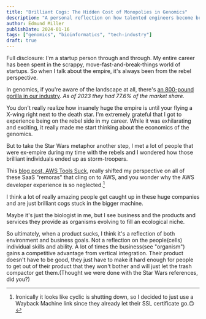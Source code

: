 ```yaml
---
title: "Brilliant Cogs: The Hidden Cost of Monopolies in Genomics"
description: "A personal reflection on how talented engineers become brilliant cogs in big tech machines, through the lens of genomics and Star Wars"
author: Edmund Miller
publishDate: 2024-01-16
tags: ["genomics", "bioinformatics", "tech-industry"]
draft: true
---
```


Full disclosure: I'm a startup person through and through. My entire career has been spent in the scrappy, move-fast-and-break-things world of startups. So when I talk about the empire, it's always been from the rebel perspective.

In genomics, if you're aware of the landscape at all, there's [an 800-pound gorilla in our industry](https://sandiegomics.com/2023-sequencing-market-share-the-tide-is-turning-very-slowly/). _As of 2023 they had 77.6% of the market share._

You don't really realize how insanely huge the empire is until your flying a X-wing right next to the death star. I'm extremely grateful that I got to experience being on the rebel side in my career. While it was exhilarating and exciting, it really made me start thinking about the economics of the genomics.

But to take the Star Wars metaphor another step, I met a lot of people that were ex-empire during my time with the rebels and I wondered how those brilliant individuals ended up as storm-troopers.

This [blog post, AWS Tools Suck](https://web.archive.org/web/20240521123134/https://www.cyclic.sh/posts/aws-tools-suck/), really shifted my perspective on all of these SaaS "remoras" that cling on to AWS, and you wonder why the AWS developer experience is so neglected.[^1]

[^1]: Ironically it looks like cyclic is shutting down, so I decided to just use a Wayback Machine link since they already let their SSL certificate go.🙃

I think a lot of really amazing people get caught up in these huge companies and are just brilliant cogs stuck in the bigger machine.

Maybe it's just the biologist in me, but I see business and the products and services they provide as organisms evolving to fill an ecological niche.

So ultimately, when a product sucks, I think it's a reflection of both environment and business goals. Not a reflection on the people(cells) individual skills and ability. A lot of times the business(see "organism") gains a competitive advantage from vertical integration. Their product doesn't have to be good, they just have to make it hard enough for people to get out of their product that they won't bother and will just let the trash compactor get them.(Thought we were done with the Star Wars references, did you?)


